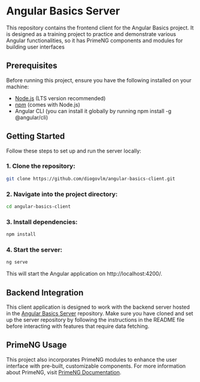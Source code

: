 # Angular Basics Server

This repository contains the frontend client for the Angular Basics project. It is designed as a training project to practice and demonstrate various Angular functionalities, so it has PrimeNG components and modules for building user interfaces

## Prerequisites

Before running this project, ensure you have the following installed on your machine:

- [Node.js](https://nodejs.org/en) (LTS version recommended)
- [npm](https://www.npmjs.com) (comes with Node.js)
- Angular CLI (you can install it globally by running npm install -g @angular/cli)


## Getting Started

Follow these steps to set up and run the server locally:

### 1. Clone the repository:

```bash
git clone https://github.com/diogovlm/angular-basics-client.git
```

### 2. Navigate into the project directory:

```bash
cd angular-basics-client
```

### 3. Install dependencies:

```bash
npm install
```

### 4. Start the server:

```bash
ng serve
```

This will start the Angular application on http://localhost:4200/.

## Backend Integration

This client application is designed to work with the backend server hosted in the [Angular Basics Server](https://github.com/diogovlm/angular-basics-server) repository.
Make sure you have cloned and set up the server repository by following the instructions in the README file before interacting with features that require data fetching.


## PrimeNG Usage

This project also incorporates PrimeNG modules to enhance the user interface with pre-built, customizable components. For more information about PrimeNG, visit [PrimeNG Documentation](https://primeng.org).
